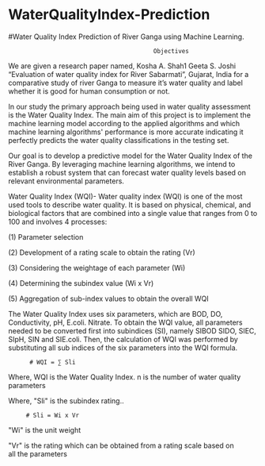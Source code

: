 # WaterQualityIndex-Prediction

#Water Quality Index Prediction of River Ganga using Machine Learning.

                                             Objectives
We are given a research paper named, Kosha A. Shah1 Geeta S. Joshi “Evaluation of water quality index for River Sabarmati”, Gujarat, India for a comparative study of river Ganga to measure it’s water quality and label whether it is good for human consumption or not.

In our study the primary approach being used in water quality assessment is the Water Quality Index. The main aim of this project is to implement the machine learning model according to the applied algorithms and which machine learning algorithms' performance is more accurate indicating it perfectly predicts the water quality classifications in the testing set.

Our goal is to develop a predictive model for the Water Quality Index of the River Ganga. By leveraging machine learning algorithms, we intend to establish a robust system that can forecast water quality levels based on relevant environmental parameters.

Water Quality Index (WQI)-
Water quality index (WQI) is one of the most used tools to describe water quality. It is based on physical, chemical, and biological factors that are combined into a single value that ranges from 0 to 100 and involves 4 processes:

(1) Parameter selection

(2) Development of a rating scale to obtain the rating (Vr)

(3) Considering the weightage of each parameter (Wi)

(4) Determining the subindex value (Wi x Vr)

(5) Aggregation of sub-index values to obtain the overall WQI

The Water Quality Index uses six parameters, which are BOD, DO, Conductivity, pH, E.coli. Nitrate. To obtain the WQI value, all parameters needed to be converted first into subindices (SI), namely SIBOD SIDO, SIEC, SIpH, SIN and SIE.coli. Then, the calculation of WQI was performed by substituting all sub indices of the six parameters into the WQI formula. 

          # WQI = ∑ Sli

Where, WQI is the Water Quality Index. n is the number of water quality parameters

Where, "Sli" is the subindex rating..

         # Sli = Wi x Vr

"Wi" is the unit weight

"Vr" is the rating which can be obtained from a rating scale based on all the parameters



